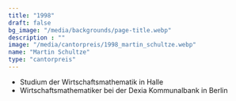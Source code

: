 ```yaml
---
title: "1998"
draft: false
bg_image: "/media/backgrounds/page-title.webp"
description : ""
image: "/media/cantorpreis/1998_martin_schultze.webp"
name: "Martin Schultze"
type: "cantorpreis"
---
```


- Studium der Wirtschaftsmathematik in Halle
- Wirtschaftsmathematiker bei der Dexia Kommunalbank in Berlin
